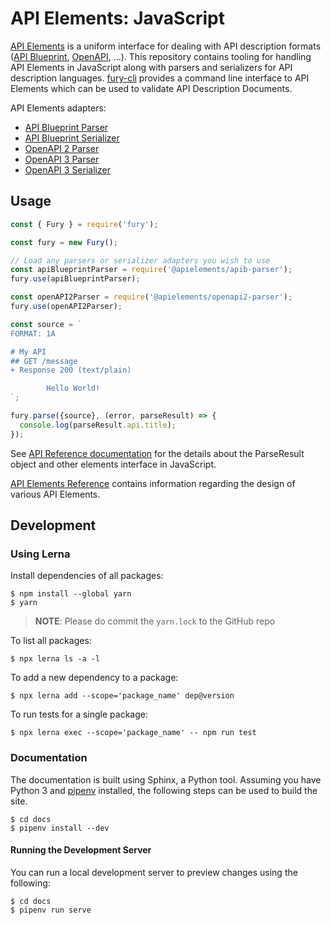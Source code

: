 # API Elements: JavaScript

[API Elements](https://apielements.org/) is a uniform interface for dealing
with API description formats ([API Blueprint](https://apiblueprint.org/), [OpenAPI](https://github.com/OAI/OpenAPI-Specification), ...). This repository contains tooling for handling API
Elements in JavaScript along with parsers and serializers for API description
languages. [fury-cli](packages/fury-cli) provides a command line interface to
API Elements which can be used to validate API Description Documents.

API Elements adapters:

- [API Blueprint Parser](packages/apib-parser)
- [API Blueprint Serializer](packages/apib-serializer)
- [OpenAPI 2 Parser](packages/openapi2-parser)
- [OpenAPI 3 Parser](packages/openapi3-parser)
- [OpenAPI 3 Serializer](packages/openapi3-serializer)

## Usage

```javascript
const { Fury } = require('fury');

const fury = new Fury();

// Load any parsers or serializer adapters you wish to use
const apiBlueprintParser = require('@apielements/apib-parser');
fury.use(apiBlueprintParser);

const openAPI2Parser = require('@apielements/openapi2-parser');
fury.use(openAPI2Parser);

const source = `
FORMAT: 1A

# My API
## GET /message
+ Response 200 (text/plain)

        Hello World!
`;

fury.parse({source}, (error, parseResult) => {
  console.log(parseResult.api.title);
});
```

See [API Reference documentation](https://api-elements-js.readthedocs.io/en/latest/api.html#elements)
for the details about the ParseResult object and other elements interface in
JavaScript.

[API Elements
Reference](https://apielements.org/en/latest/element-definitions.html) contains
information regarding the design of various API Elements.

## Development

### Using Lerna

Install dependencies of all packages:

```shell
$ npm install --global yarn
$ yarn
```

> **NOTE**: Please do commit the `yarn.lock` to the GitHub repo

To list all packages:

```shell
$ npx lerna ls -a -l
```

To add a new dependency to a package:

```shell
$ npx lerna add --scope='package_name' dep@version
```

To run tests for a single package:

```shell
$ npx lerna exec --scope='package_name' -- npm run test
```

### Documentation

The documentation is built using Sphinx, a Python tool. Assuming you have
Python 3 and
[pipenv](https://pipenv.readthedocs.io/en/latest/install/#installing-pipenv)
installed, the following steps can be used to build the site.

```shell
$ cd docs
$ pipenv install --dev
```

#### Running the Development Server

You can run a local development server to preview changes using the following:

```shell
$ cd docs
$ pipenv run serve
```
